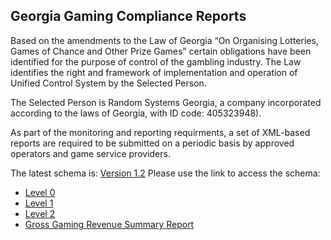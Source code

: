 ## Georgia Gaming Compliance Reports 
Based on the amendments to the Law of Georgia “On Organising Lotteries, Games of Chance and Other Prize Games” certain obligations have been identified for the purpose of control of the gambling industry. The Law identifies the right and framework of implementation and operation of Unified Control System by the Selected Person.

The Selected Person is Random Systems Georgia, a company incorporated according to the laws of Georgia, with ID code: 405323948).

As part of the monitoring and reporting requirments, a set of XML-based reports are required to be submitted on a periodic basis by approved operators and game service providers.

The latest schema is:  [Version 1.2](/1_2/index.html)
Please use the link to access the schema:
- [Level 0](./1_2/level0)
- [Level 1](../1_2/level1)
- [Level 2](../1_2/level1)
- [Gross Gaming Revenue Summary Report](../1_2/GGRSmry)


